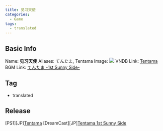 ```yaml
---
title: 见习天使
categories:
  - Game
tags:
  - translated
---
```

## Basic Info

Name: **见习天使**
Aliases: てんたま, Tentama
Image: ![](https://s2.vndb.org/cv/94/14594.jpg)
VNDB Link: [Tentama](https://vndb.org/v11517)
BGM Link: [てんたま -1st Sunny Side-](https://bangumi.tv/subject/46058)

## Tag

 - translated

## Release

\[PS1\]\[JP\][Tentama](../../r/r23807/)
\[DreamCast\]\[JP\][Tentama 1st Sunny Side](../../r/r23983/)